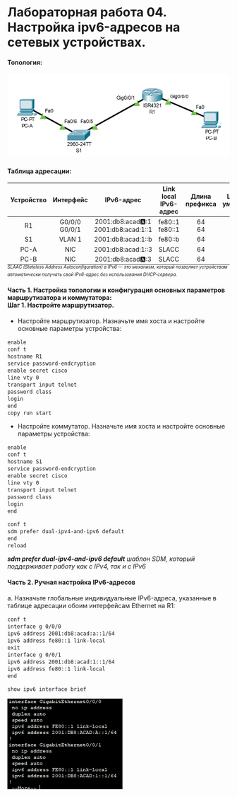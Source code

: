 # Лабораторная работа 04. Настройка ipv6-адресов на сетевых устройствах.

#### Топология:
![Топология](scrn/топология.png)

#### Таблица адресации:

| Устройство | Интерфейс    |IPv6-адрес    |Link local IPv6-адрес    | Длина префикса    | Шлюз по умолчанию     |
|:------------------:|:--------------:|:------:|:------:|:------:|:--------:|
R1 | G0/0/0 G0/0/1 | 2001:db8:acad:a::1 2001:db8:acad:1::1 |fe80::1<br> fe80::1 | 64<br>64| -| 
S1  |VLAN 1|2001:db8:acad:1::b|fe80::b|64|-|
PC-A|NIC|2001:db8:acad:1::3|SLACC|64|fe80::1|
PC-B|NIC|2001:db8:acad:a::3|SLACC|64|fe80::1|
 
 _<p style="margin-top: -20px;"><small style="font-size: 10px;">SLAAC (Stateless Address Autoconfiguration) в IPv6 — это механизм, который позволяет устройствам автоматически получать свой IPv6-адрес без использования DHCP-сервера.</small></p>_

#### **Часть 1. Настройка топологии и конфигурация основных параметров маршрутизатора и коммутатора:**<br>  Шаг 1. Настройте маршрутизатор.

*  Настройте маршрутизатор. Назначьте имя хоста и настройте основные параметры устройства:

```
enable
conf t
hostname R1
service password-endcryption
enable secret cisco
line vty 0
transport input telnet
password class
login
end
copy run start
```
*  Настройте коммутатор. Назначьте имя хоста и настройте основные параметры устройства:
```
enable 
conf t
hostname S1
service password-endcryption
enable secret cisco
line vty 0
transport input telnet
password class
login
end
```
```
conf t
sdm prefer dual-ipv4-and-ipv6 default
end
reload
```
 _**sdm prefer dual-ipv4-and-ipv6 default** шаблон SDM, который поддерживает работу как с IPv4, так и с IPv6_

#### **Часть 2. Ручная настройка IPv6-адресов**
 a.	Назначьте глобальные индивидуальные IPv6-адреса, указанные в таблице адресации обоим интерфейсам Ethernet на R1:
 ```
 conf t
 interface g 0/0/0
 ipv6 address 2001:db8:acad:a::1/64
 ipv6 address fe80::1 link-local
 exit
 interface g 0/0/1
 ipv6 address 2001:db8:acad:1::1/64
 ipv6 address fe80::1 link-local
 end
 ```
 ```
 show ipv6 interface brief
 ```
 ![](scrn/R1ip.png)